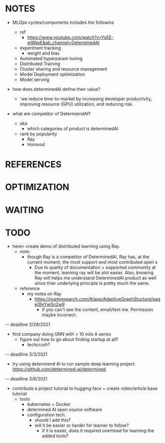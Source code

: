 # NOTES
* MLOps cycles/components includes the followins
    * ref
        * https://www.youtube.com/watch?v=YsEE-eiWkeE&ab_channel=DeterminedAI
    * experiment tracking
        * weight and bias
    * Automated hyperparam tuning
    * Distributed Training
    * Cluster sharing and resource management
    * Model Deployment optimization
    * Model serving

* how does determinedAI define their value?
    * 'we reduce time-to-market by increasing developer productivity, improving resource (GPU) utilization, and reducing risk.

* what are competitor of DetermiendAI?
    * aka
        * which categories of product is determinedAI
    * rank by popularity
        * Ray 
        * Horovod
# REFERENCES 
# OPTIMIZATION
# WAITING
# TODO
* here> create demo of distributed learning using Ray.
    * note:
        * though Ray is a competitor of DeterminedAI, Ray has, at the current moment, the most support and most contributed open s
            * Due to quality of documentation + supported community at the moment, learning ray will be alot easier. Also, knowing
             Ray will helps me understand DeterminedAI product as well since thier underlying principle is pretty much the same.
    * reference
        * my notes on Ray 
            * https://roamresearch.com/#/app/AdaptiveGraphStucture/page/ByYwSn2w9
                * if you can't see the content, email/text me. Permission maybe incorrect.

-- deadline 2/28/2021 

* find company doing GNN with > 10 mils A series
    * figure out how to go about finding startup at all?
        * techcrush?

-- deadline 3/3/2021

* try using determiend AI to run sample deep learning project.
    https://github.com/determined-ai/determined

-- deadline 3/6/2021

* contribute a project tutorial to hugging face + create video/article base tutorial 
    * tools
        * kubernetes + Docker
        * determined AI open source software
        * configuration tech. 
            * should I add this?
            * will it be easier or harder for learner to follow?
                * if it is easier, does it required overhead for learning the added tools?



